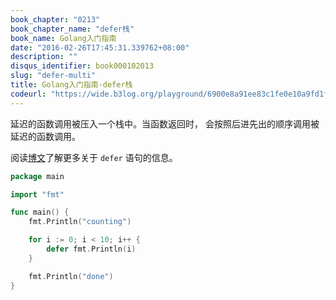 ```yaml
---
book_chapter: "0213"
book_chapter_name: "defer栈"
book_name: Golang入门指南
date: "2016-02-26T17:45:31.339762+08:00"
description: ""
disqus_identifier: book000102013
slug: "defer-multi"
title: Golang入门指南-defer栈
codeurl: "https://wide.b3log.org/playground/6900e8a91ee83c1fe0e10a9fd1f02329.go"
---
```


延迟的函数调用被压入一个栈中。当函数返回时，
会按照后进先出的顺序调用被延迟的函数调用。

阅读[博文]( http://blog.go-zh.org/defer-panic-and-recover)了解更多关于 `defer` 语句的信息。

```go
package main

import "fmt"

func main() {
	fmt.Println("counting")

	for i := 0; i < 10; i++ {
		defer fmt.Println(i)
	}

	fmt.Println("done")
}

```

